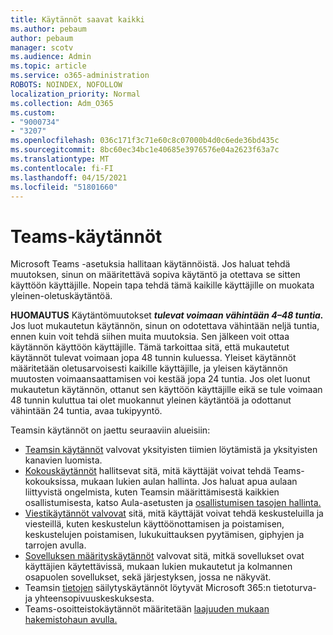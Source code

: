 ```yaml
---
title: Käytännöt saavat kaikki
ms.author: pebaum
author: pebaum
manager: scotv
ms.audience: Admin
ms.topic: article
ms.service: o365-administration
ROBOTS: NOINDEX, NOFOLLOW
localization_priority: Normal
ms.collection: Adm_O365
ms.custom:
- "9000734"
- "3207"
ms.openlocfilehash: 036c171f3c71e60c8c07000b4d0c6ede36bd435c
ms.sourcegitcommit: 8bc60ec34bc1e40685e3976576e04a2623f63a7c
ms.translationtype: MT
ms.contentlocale: fi-FI
ms.lasthandoff: 04/15/2021
ms.locfileid: "51801660"
---
```

# <a name="teams-policies"></a>Teams-käytännöt

Microsoft Teams -asetuksia hallitaan käytännöistä. Jos haluat tehdä muutoksen, sinun on määritettävä sopiva käytäntö ja otettava se sitten käyttöön käyttäjille. Nopein tapa tehdä tämä kaikille käyttäjille on muokata yleinen-oletuskäytäntöä. 

**HUOMAUTUS** Käytäntömuutokset **_tulevat voimaan vähintään 4–48 tuntia._** Jos luot mukautetun käytännön, sinun on odotettava vähintään neljä tuntia, ennen kuin voit tehdä siihen muita muutoksia. Sen jälkeen voit ottaa käytännön käyttöön käyttäjille. Tämä tarkoittaa sitä, että mukautetut käytännöt tulevat voimaan jopa 48 tunnin kuluessa. Yleiset käytännöt määritetään oletusarvoisesti kaikille käyttäjille, ja yleisen käytännön muutosten voimaansaattamisen voi kestää jopa 24 tuntia. Jos olet luonut mukautetun käytännön, ottanut sen käyttöön käyttäjille eikä se tule voimaan 48 tunnin kuluttua tai olet muokannut yleinen käytäntöä ja odottanut vähintään 24 tuntia, avaa tukipyyntö.

Teamsin käytännöt on jaettu seuraaviin alueisiin:

- [Teamsin käytännöt](https://docs.microsoft.com/MicrosoftTeams/teams-policies) valvovat yksityisten tiimien löytämistä ja yksityisten kanavien luomista.  
- [Kokouskäytännöt](https://docs.microsoft.com/microsoftteams/meeting-policies-in-teams) hallitsevat sitä, mitä käyttäjät voivat tehdä Teams-kokouksissa, mukaan lukien aulan hallinta. Jos haluat apua aulaan liittyvistä ongelmista, kuten Teamsin määrittämisestä kaikkien osallistumisesta, katso Aula-asetusten ja [osallistumisen tasojen hallinta.](https://docs.microsoft.com/alchemyinsights/bypass-lobby)
- [Viestikäytännöt valvovat](https://docs.microsoft.com/microsoftteams/messaging-policies-in-teams) sitä, mitä käyttäjät voivat tehdä keskusteluilla ja viesteillä, kuten keskustelun käyttöönottamisen ja poistamisen, keskustelujen poistamisen, lukukuittauksen pyytämisen, giphyjen ja tarrojen avulla.
- [Sovelluksen määrityskäytännöt](https://docs.microsoft.com/MicrosoftTeams/teams-app-setup-policies) valvovat sitä, mitkä sovellukset ovat käyttäjien käytettävissä, mukaan lukien mukautetut ja kolmannen osapuolen sovellukset, sekä järjestyksen, jossa ne näkyvät.  
- Teamsin [tietojen](https://docs.microsoft.com/microsoftteams/retention-policies) säilytyskäytännöt löytyvät Microsoft 365:n tietoturva- ja yhteensopivuuskeskuksesta.
- Teams-osoitteistokäytännöt määritetään [laajuuden mukaan hakemistohaun avulla.](https://docs.microsoft.com/MicrosoftTeams/teams-scoped-directory-search)